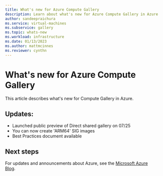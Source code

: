 ```yaml
---
title: What's new for Azure Compute Gallery
description: Learn about what's new for Azure Compute Gallery in Azure.
author: sandeepraichura
ms.service: virtual-machines
ms.subservice: gallery
ms.topic: whats-new
ms.workload: infrastructure
ms.date: 01/13/2023
ms.author: mattmcinnes
ms.reviewer: cynthn
---
```


# What's new for Azure Compute Gallery

This article describes what's new for Compute Gallery in Azure.

## Updates:

- Launched public preview of Direct shared gallery on 07/25
- You can now create 'ARM64' SIG images
- Best Practices document available

## Next steps

For updates and announcements about Azure, see the [Microsoft Azure Blog](https://azure.microsoft.com/blog/).
